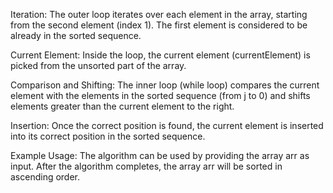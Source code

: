Iteration: The outer loop iterates over each element in the array, starting from the second element (index 1). The first element is considered to be already in the sorted sequence.

Current Element: Inside the loop, the current element (currentElement) is picked from the unsorted part of the array.

Comparison and Shifting: The inner loop (while loop) compares the current element with the elements in the sorted sequence (from j to 0) and shifts elements greater than the current element to the right.

Insertion: Once the correct position is found, the current element is inserted into its correct position in the sorted sequence.

Example Usage: The algorithm can be used by providing the array arr as input. After the algorithm completes, the array arr will be sorted in ascending order.
